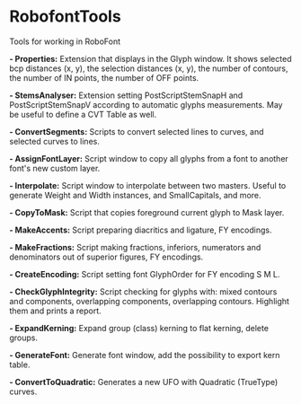RobofontTools
=============

Tools for working in RoboFont

<b>- Properties:</b>  Extension that displays in the Glyph window. It shows selected bcp distances (x, y), the selection distances (x, y), the number of contours, the number of IN points, the number of OFF points.

<b>- StemsAnalyser:</b> Extension setting PostScriptStemSnapH and PostScriptStemSnapV according to automatic
glyphs measurements. May be useful to define a CVT Table as well.

<b>- ConvertSegments:</b> Scripts to convert selected lines to curves, and selected curves to lines.

<b>- AssignFontLayer:</b> Script window to copy all glyphs from a font to another font's new custom layer.

<b>- Interpolate:</b> Script window to interpolate between two masters. Useful to generate Weight and Width instances, and SmallCapitals, and more.

<b>- CopyToMask:</b> Script that copies foreground current glyph to Mask layer.

<b>- MakeAccents:</b> Script preparing diacritics and ligature, FY encodings.

<b>- MakeFractions:</b> Script making fractions, inferiors, numerators and denominators out of superior figures, FY encodings.

<b>- CreateEncoding:</b>	Script setting font GlyphOrder for FY encoding S M L.

<b>- CheckGlyphIntegrity:</b> Script checking for glyphs with: mixed contours and components, overlapping components, overlapping contours. Highlight them and prints a report.

<b>- ExpandKerning:</b> Expand group (class) kerning to flat kerning, delete groups.

<b>- GenerateFont:</b> Generate font window, add the possibility to export kern table.

<b>- ConvertToQuadratic:</b> Generates a new UFO with Quadratic (TrueType) curves.
